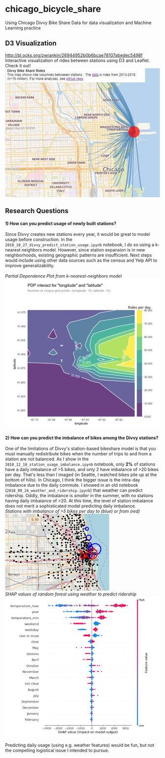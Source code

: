 # chicago_bicycle_share
Using Chicago Divvy Bike Share Data for data visualization and Machine Learning practice

## D3 Visualization 
http://bl.ocks.org/zwrankin/26944952b0b6bcae78107abedec5498f
Interactive visualization of rides between stations using D3 and Leaflet. Check it out!
<br>
![Alt text](readme_images/d3_snip.JPG?raw=true "Sankey snip")

## Research Questions
#### 1) How can you predict usage of newly built stations?
Since Divvy creates new stations every year, it would be great to model usage before construction.
In the `2018_10_27_divvy_predict_station_usage.ipynb` notebook, I do so using a k-nearest neighbors model.
However, since station expansion is in new neighborhoods, existing geographic patterns are insufficient.
Next steps would include using other data sources such as the census and Yelp API to improve generalizability.  
<br> *Partial Dependence Plot from k-nearest-neighbors model*
![Alt text](readme_images/pdp_snip.JPG?raw=true "Partial Dependence Plot from k-nearest-neighbors model")

#### 2) How can you predict the imbalance of bikes among the Divvy stations?
One of the limitations of Divvy's station-based bikeshare model is that you must manually redistribute bikes
when the number of trips to and from a station are not balanced. 
As I show in the `2018_12_18_station_usage_imbalance.ipynb` notebook, only **2%** of stations have a daily imbalance 
of >5 bikes, and only 2 have imbalance of >20 bikes per day. That's less than I imaged (in Seattle, I watched bikes 
pile up at the bottom of hills). In Chicago, I think the bigger issue is the intra-day imbalance due to the daily 
commute. I showed in an old notebook (`2018_09_24_weather_and_ridership.ipynb`) that weather can predict ridership. 
Oddly, the imbalance is *smaller* in the summer, with no stations having daily imbalance of >20. 
At this time, the level of station imbalance does not merit a sophisticated model predicting daily imbalance. 
<br> *Stations with imbalance of >5 bikes per day to (blue) or from (red)*
![Alt text](readme_images/imbalance_snip.JPG?raw=true "Stations with imbalance of >5 bikes per day to (blue) or from (red)")
<br> *SHAP values of random forest using weather to predict ridership*
![Alt text](readme_images/weather_snip.JPG?raw=true "SHAP values of random forest using weather to predict ridership")

 
 Predicting daily usage 
(using e.g. weather features) would be fun, but not the compelling logistical issue I intended to pursue. 
